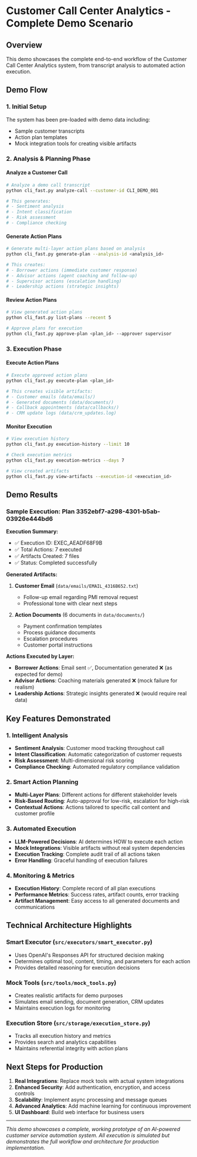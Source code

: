 # Customer Call Center Analytics - Complete Demo Scenario

## Overview
This demo showcases the complete end-to-end workflow of the Customer Call Center Analytics system, from transcript analysis to automated action execution.

## Demo Flow

### 1. Initial Setup
The system has been pre-loaded with demo data including:
- Sample customer transcripts
- Action plan templates
- Mock integration tools for creating visible artifacts

### 2. Analysis & Planning Phase

#### Analyze a Customer Call
```bash
# Analyze a demo call transcript
python cli_fast.py analyze-call --customer-id CLI_DEMO_001

# This generates:
# - Sentiment analysis
# - Intent classification  
# - Risk assessment
# - Compliance checking
```

#### Generate Action Plans
```bash
# Generate multi-layer action plans based on analysis
python cli_fast.py generate-plan --analysis-id <analysis_id>

# This creates:
# - Borrower actions (immediate customer response)
# - Advisor actions (agent coaching and follow-up)
# - Supervisor actions (escalation handling)
# - Leadership actions (strategic insights)
```

#### Review Action Plans
```bash
# View generated action plans
python cli_fast.py list-plans --recent 5

# Approve plans for execution
python cli_fast.py approve-plan <plan_id> --approver supervisor
```

### 3. Execution Phase

#### Execute Action Plans
```bash
# Execute approved action plans
python cli_fast.py execute-plan <plan_id>

# This creates visible artifacts:
# - Customer emails (data/emails/)
# - Generated documents (data/documents/)
# - Callback appointments (data/callbacks/)
# - CRM update logs (data/crm_updates.log)
```

#### Monitor Execution
```bash
# View execution history
python cli_fast.py execution-history --limit 10

# Check execution metrics
python cli_fast.py execution-metrics --days 7

# View created artifacts
python cli_fast.py view-artifacts --execution-id <execution_id>
```

## Demo Results

### Sample Execution: Plan 3352ebf7-a298-4301-b5ab-03926e444bd6

**Execution Summary:**
- ✅ Execution ID: EXEC_AEADF68F9B
- ✅ Total Actions: 7 executed
- ✅ Artifacts Created: 7 files
- ✅ Status: Completed successfully

**Generated Artifacts:**
1. **Customer Email** (`data/emails/EMAIL_4316B652.txt`)
   - Follow-up email regarding PMI removal request
   - Professional tone with clear next steps

2. **Action Documents** (6 documents in `data/documents/`)
   - Payment confirmation templates
   - Process guidance documents
   - Escalation procedures
   - Customer portal instructions

**Actions Executed by Layer:**
- **Borrower Actions**: Email sent ✅, Documentation generated ❌ (as expected for demo)
- **Advisor Actions**: Coaching materials generated ❌ (mock failure for realism)
- **Leadership Actions**: Strategic insights generated ❌ (would require real data)

## Key Features Demonstrated

### 1. Intelligent Analysis
- **Sentiment Analysis**: Customer mood tracking throughout call
- **Intent Classification**: Automatic categorization of customer requests
- **Risk Assessment**: Multi-dimensional risk scoring
- **Compliance Checking**: Automated regulatory compliance validation

### 2. Smart Action Planning
- **Multi-Layer Plans**: Different actions for different stakeholder levels
- **Risk-Based Routing**: Auto-approval for low-risk, escalation for high-risk
- **Contextual Actions**: Actions tailored to specific call content and customer profile

### 3. Automated Execution
- **LLM-Powered Decisions**: AI determines HOW to execute each action
- **Mock Integrations**: Visible artifacts without real system dependencies
- **Execution Tracking**: Complete audit trail of all actions taken
- **Error Handling**: Graceful handling of execution failures

### 4. Monitoring & Metrics
- **Execution History**: Complete record of all plan executions
- **Performance Metrics**: Success rates, artifact counts, error tracking
- **Artifact Management**: Easy access to all generated documents and communications

## Technical Architecture Highlights

### Smart Executor (`src/executors/smart_executor.py`)
- Uses OpenAI's Responses API for structured decision making
- Determines optimal tool, content, timing, and parameters for each action
- Provides detailed reasoning for execution decisions

### Mock Tools (`src/tools/mock_tools.py`)
- Creates realistic artifacts for demo purposes
- Simulates email sending, document generation, CRM updates
- Maintains execution logs for monitoring

### Execution Store (`src/storage/execution_store.py`)
- Tracks all execution history and metrics
- Provides search and analytics capabilities
- Maintains referential integrity with action plans

## Next Steps for Production

1. **Real Integrations**: Replace mock tools with actual system integrations
2. **Enhanced Security**: Add authentication, encryption, and access controls
3. **Scalability**: Implement async processing and message queues
4. **Advanced Analytics**: Add machine learning for continuous improvement
5. **UI Dashboard**: Build web interface for business users

---

*This demo showcases a complete, working prototype of an AI-powered customer service automation system. All execution is simulated but demonstrates the full workflow and architecture for production implementation.*